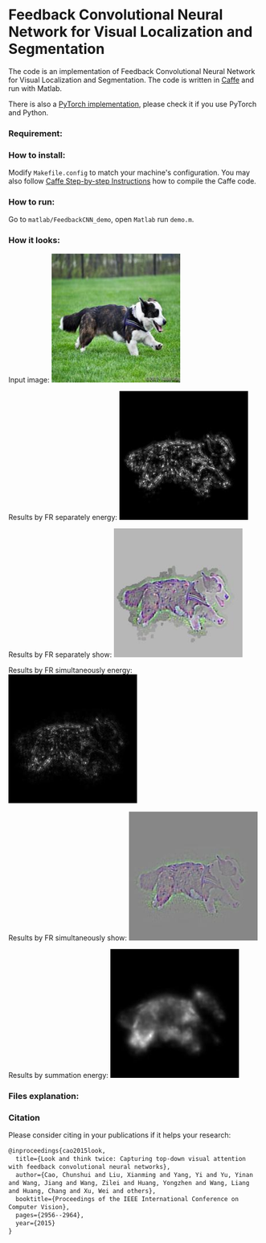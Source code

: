 # Feedback Convolutional Neural Network for Visual Localization and Segmentation

The code is an implementation of Feedback Convolutional Neural Network for Visual Localization and Segmentation. The code is written in [Caffe](http://caffe.berkeleyvision.org/) and run with Matlab.

There is also a [PyTorch implementation](https://github.com/caochunshui/Feedback-CNN), please check it if you use PyTorch and Python.

### Requirement:

### How to install:

Modify `Makefile.config` to match your machine's configuration. You may also follow [Caffe Step-by-step Instructions](http://caffe.berkeleyvision.org/installation.html) how to compile the Caffe code.

### How to run:

Go to `matlab/FeedbackCNN_demo`, open `Matlab` run `demo.m`.

### How it looks:

Input image:
<img src="matlab/FeedbackCNN_demo/demo_image/997_265_ori.jpg" width="256">

Results by FR separately energy:
<img src="matlab/FeedbackCNN_demo/results/997_265_FR_separately_energy.jpg" width="256">

Results by FR separately show:
<img src="matlab/FeedbackCNN_demo/results/997_265_FR_separately_show.jpg" width="256">

Results by FR simultaneously energy:
<img src="matlab/FeedbackCNN_demo/results/997_265_FR_simultaneously_energy.jpg" width="256">

Results by FR simultaneously show:
<img src="matlab/FeedbackCNN_demo/results/997_265_FR_simultaneously_show.jpg" width="256">

Results by summation energy:
<img src="matlab/FeedbackCNN_demo/results/997_265_summation_energy.jpg" width="256">

### Files explanation:

### Citation

Please consider citing in your publications if it helps your research:

    @inproceedings{cao2015look,
      title={Look and think twice: Capturing top-down visual attention with feedback convolutional neural networks},
      author={Cao, Chunshui and Liu, Xianming and Yang, Yi and Yu, Yinan and Wang, Jiang and Wang, Zilei and Huang, Yongzhen and Wang, Liang and Huang, Chang and Xu, Wei and others},
      booktitle={Proceedings of the IEEE International Conference on Computer Vision},
      pages={2956--2964},
      year={2015}
    }
